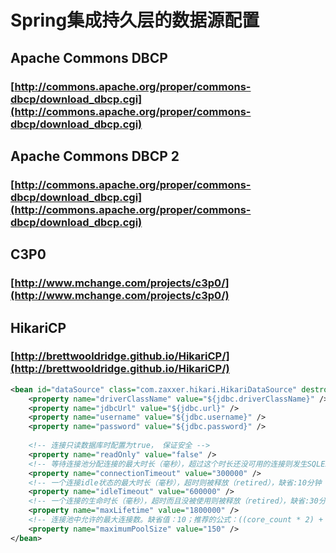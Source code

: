 # Spring集成持久层的数据源配置

## Apache Commons DBCP
### [http://commons.apache.org/proper/commons-dbcp/download_dbcp.cgi](http://commons.apache.org/proper/commons-dbcp/download_dbcp.cgi)

## Apache Commons DBCP 2
### [http://commons.apache.org/proper/commons-dbcp/download_dbcp.cgi](http://commons.apache.org/proper/commons-dbcp/download_dbcp.cgi)

## C3P0
### [http://www.mchange.com/projects/c3p0/](http://www.mchange.com/projects/c3p0/)

## HikariCP
### [http://brettwooldridge.github.io/HikariCP/](http://brettwooldridge.github.io/HikariCP/)
``` xml
<bean id="dataSource" class="com.zaxxer.hikari.HikariDataSource" destroy-method="close" scope="singleton">
    <property name="driverClassName" value="${jdbc.driverClassName}" />
    <property name="jdbcUrl" value="${jdbc.url}" />
    <property name="username" value="${jdbc.username}" />
    <property name="password" value="${jdbc.password}" />
    
    <!-- 连接只读数据库时配置为true， 保证安全 -->
    <property name="readOnly" value="false" />
    <!-- 等待连接池分配连接的最大时长（毫秒），超过这个时长还没可用的连接则发生SQLException， 缺省:30秒 -->
    <property name="connectionTimeout" value="300000" />
    <!-- 一个连接idle状态的最大时长（毫秒），超时则被释放（retired），缺省:10分钟 -->
    <property name="idleTimeout" value="600000" />
    <!-- 一个连接的生命时长（毫秒），超时而且没被使用则被释放（retired），缺省:30分钟，建议设置比数据库超时时长少30秒，参考MySQL wait_timeout参数（show variables like '%timeout%';） -->
    <property name="maxLifetime" value="1800000" />
    <!-- 连接池中允许的最大连接数。缺省值：10；推荐的公式：((core_count * 2) + effective_spindle_count) -->
    <property name="maximumPoolSize" value="150" />
</bean>
```
